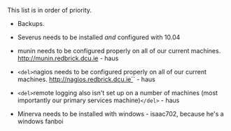 This list is in order of priority.

- Backups.

- Severus needs to be installed *and* configured with 10.04

- munin needs to be configured properly on all of our current machines. http://munin.redbrick.dcu.ie - haus 

- `<del>`nagios needs to be configured properly on all of our current machines. http://nagios.redbrick.dcu.ie`</del>` - haus 

- `<del>`remote logging also isn't set up on a number of machines (most importantly our primary services machine)`</del>` - haus

- Minerva needs to be installed with windows - isaac702, because he's a windows fanboi

